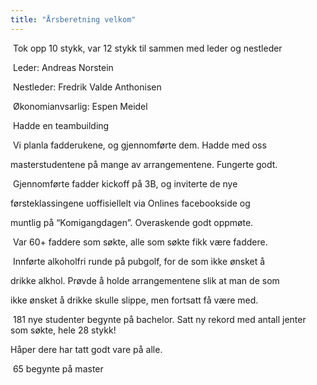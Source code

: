 ```yaml
---
title: "Årsberetning velkom"
---
```


­ Tok opp 10 stykk, var 12 stykk til sammen med leder og nest­leder

­ Leder: Andreas Norstein

­ Nest­leder: Fredrik Valde Anthonisen

­ Økonomianvsarlig: Espen Meidel

­ Hadde en teambuilding

­ Vi planla fadderukene, og gjennomførte dem. Hadde med oss

masterstudentene på mange av arrangementene. Fungerte godt.

­ Gjennomførte fadder kick­off på 3B, og inviterte de nye

førsteklassingene uoffisiellelt via Onlines facebookside og

muntlig på “Kom­i­gang­dagen”. Overaskende godt oppmøte.

­ Var 60+ faddere som søkte, alle som søkte fikk være faddere.

­ Innførte alkoholfri runde på pubgolf, for de som ikke ønsket å

drikke alkhol. Prøvde å holde arrangementene slik at man de som

ikke ønsket å drikke skulle slippe, men fortsatt få være med.

­ 181 nye studenter begynte på bachelor. Satt ny rekord med antall jenter som søkte, hele 28 stykk!

Håper dere har tatt godt vare på alle.

­ 65 begynte på master